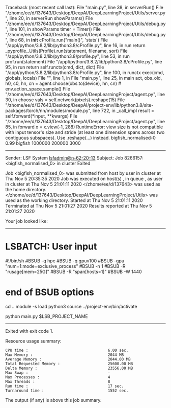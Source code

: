 Traceback (most recent call last):
  File "main.py", line 38, in <module>
    serverRun()
  File "/zhome/ee/d/137643/Desktop/DeepAI/DeepLearningProject/Utils/server.py", line 20, in serverRun
    showParams()
  File "/zhome/ee/d/137643/Desktop/DeepAI/DeepLearningProject/Utils/debug.py", line 101, in showParams
    timer = Timer()
  File "/zhome/ee/d/137643/Desktop/DeepAI/DeepLearningProject/Utils/debug.py", line 68, in __init__
    cProfile.run("main()", 'stats')
  File "/appl/python/3.8.2/lib/python3.8/cProfile.py", line 16, in run
    return _pyprofile._Utils(Profile).run(statement, filename, sort)
  File "/appl/python/3.8.2/lib/python3.8/profile.py", line 53, in run
    prof.run(statement)
  File "/appl/python/3.8.2/lib/python3.8/cProfile.py", line 95, in run
    return self.runctx(cmd, dict, dict)
  File "/appl/python/3.8.2/lib/python3.8/cProfile.py", line 100, in runctx
    exec(cmd, globals, locals)
  File "<string>", line 1, in <module>
  File "main.py", line 25, in main
    act, obs_old, h0, c0, hn, cn = agent.choose(obs.to(device), hn, cn)  # env.action_space.sample()
  File "/zhome/ee/d/137643/Desktop/DeepAI/DeepLearningProject/agent.py", line 30, in choose
    vals = self.network(pixels).reshape(15)
  File "/zhome/ee/d/137643/Desktop/DeepAI/project-env/lib/python3.8/site-packages/torch/nn/modules/module.py", line 722, in _call_impl
    result = self.forward(*input, **kwargs)
  File "/zhome/ee/d/137643/Desktop/DeepAI/DeepLearningProject/agent.py", line 85, in forward
    x = x.view(-1, 288)
RuntimeError: view size is not compatible with input tensor's size and stride (at least one dimension spans across two contiguous subspaces). Use .reshape(...) instead.
bigfish_normalised-0 0.99 bigfish 1000000 200000 3000

------------------------------------------------------------
Sender: LSF System <lsfadmin@n-62-20-13>
Subject: Job 8266157: <bigfish_normalised_0> in cluster <dcc> Exited

Job <bigfish_normalised_0> was submitted from host <n-62-30-6> by user <s183905> in cluster <dcc> at Thu Nov  5 20:35:35 2020
Job was executed on host(s) <n-62-20-13>, in queue <gpuv100>, as user <s183905> in cluster <dcc> at Thu Nov  5 21:01:11 2020
</zhome/ee/d/137643> was used as the home directory.
</zhome/ee/d/137643/Desktop/DeepAI/DeepLearningProject/Utils> was used as the working directory.
Started at Thu Nov  5 21:01:11 2020
Terminated at Thu Nov  5 21:01:27 2020
Results reported at Thu Nov  5 21:01:27 2020

Your job looked like:

------------------------------------------------------------
# LSBATCH: User input
#!/bin/sh
#BSUB -q hpc
#BSUB -q gpuv100
#BSUB -gpu "num=1:mode=exclusive_process"
#BSUB -n 1
#BSUB -R "rusage[mem=25G]"
#BSUB -R "span[hosts=1]"
#BSUB -W 1440
# end of BSUB options
cd ..
module -s load python3
source ../project-env/bin/activate

python main.py $LSB_PROJECT_NAME


------------------------------------------------------------

Exited with exit code 1.

Resource usage summary:

    CPU time :                                   6.00 sec.
    Max Memory :                                 2044 MB
    Average Memory :                             2044.00 MB
    Total Requested Memory :                     25600.00 MB
    Delta Memory :                               23556.00 MB
    Max Swap :                                   -
    Max Processes :                              4
    Max Threads :                                8
    Run time :                                   17 sec.
    Turnaround time :                            1552 sec.

The output (if any) is above this job summary.

